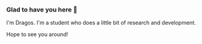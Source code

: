 ### Glad to have you here 🎉

I'm Dragos. I'm a student who does a little bit of research and development.

Hope to see you around!

